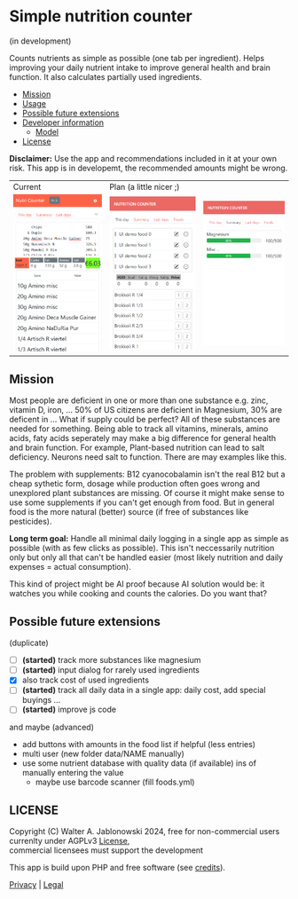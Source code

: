 # Simple nutrition counter

(in development)

Counts nutrients as simple as possible (one tab per ingredient). Helps improving your daily nutrient intake to improve general health and brain function. It also calculates partially used ingredients.

- [Mission](#mission)
- [Usage](misc/usage.md)
- [Possible future extensions](#possible-future-extensions)
- [Developer information](misc/dev_info.md)
  - [Model](misc/dev_info.md#model)
- [License](#license)

**Disclaimer:** Use the app and recommendations included in it at your own risk. This app is in developemt, the recommended amounts might be wrong.

<table>
  <tr>
    <td>Current</td>
    <td>Plan (a little nicer ;)</td>
    <td>&nbsp;</td>
  </tr>
  <tr>
    <td>
      <img src="misc/img.png" width="200">
    </td>
    <td>
      <img src="misc/design_1.png" width="200">
    </td>
    <td>
      <img src="misc/design_2.png" width="200">
    </td>
  </tr>
</table>


Mission
----------------------------------------------------------

Most people are deficient in one or more than one substance e.g. zinc, vitamin D, iron, ... 50% of US citizens are deficient in Magnesium, 30% are deficent in ... What if supply could be perfect? All of these substances are needed for something. Being able to track all vitamins, minerals, amino acids, faty acids seperately may make a big difference for general health and brain function. For example, Plant-based nutrition can lead to salt deficiency. Neurons need salt to function. There are may examples like this.

The problem with supplements: B12 cyanocobalamin isn't the real B12 but a cheap sythetic form, dosage while production often goes wrong and unexplored plant substances are missing. Of course it might make sense to use some supplements if you can't get enough from food. But in general food is the more natural (better) source (if free of substances like pesticides).

**Long term goal:** Handle all minimal daily logging in a single app as simple as possible (with as few clicks as possible). This isn't neccessarily nutrition only but only all that can't be handled easier (most likely nutrition and daily expenses = actual consumption).

This kind of project might be AI proof because AI solution would be: it watches you while cooking and counts the calories. Do you want that?


Possible future extensions
----------------------------------------------------------

(duplicate)

- [ ] **(started)** track more substances like magnesium
- [ ] **(started)** input dialog for rarely used ingredients
- [x] also track cost of used ingredients
- [ ] **(started)** track all daily data in a single app: daily cost, add special buyings ...
- [ ] **(started)** improve js code

and maybe (advanced)

- add buttons with amounts in the food list if helpful (less entries)
- multi user (new folder data/NAME manually)
- use some nutrient database with quality data (if available) ins of manually entering the value
  - maybe use barcode scanner (fill foods.yml)


LICENSE
----------------------------------------------------------

Copyright (C) Walter A. Jablonowski 2024, free for non-commercial users currenlty under AGPLv3 [License](https://choosealicense.com/licenses/agpl-3.0), \
commercial licensees must support the development

This app is build upon PHP and free software (see [credits](credits.md)).

[Privacy](https://walter-a-jablonowski.github.io/privacy.html) | [Legal](https://walter-a-jablonowski.github.io/imprint.html)
